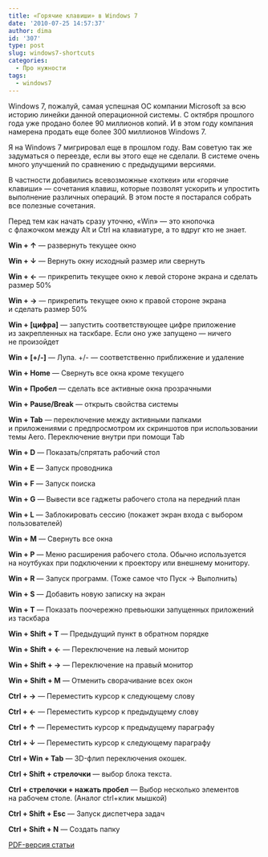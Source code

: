 ```yaml
---
title: «Горячие клавиши» в Windows 7
date: '2010-07-25 14:57:37'
author: dima
id: '307'
type: post
slug: windows7-shortcuts
categories:
  - Про нужности
tags:
  - windows7
---
```


Windows 7, пожалуй, самая успешная ОС компании Microsoft за всю историю линейки данной операционной системы. С октября прошлого года уже продано более 90 миллионов копий. И в этом году компания намерена продать еще более 300 миллионов Windows 7.  
  
Я на Windows 7 мигрировал еще в прошлом году. Вам советую так же задуматься о переезде, если вы этого еще не сделали. В системе очень много улучшений по сравнению с предыдущими версиями.  
  
В частности добавились всевозможные «хоткеи» или «горячие клавиши» — сочетания клавиш, которые позволят ускорить и упростить выполнение различных операций. В этом посте я постарался собрать все полезные сочетания.  
  
Перед тем как начать сразу уточню, «Win» — это кнопочка с флажочком между Alt и Ctrl на клавиатуре, а то вдруг кто не знает.  
  
**Win + ↑** — развернуть текущее окно  
  
**Win + ↓** — Вернуть окну исходный размер или свернуть  
  
**Win + ←** — прикрепить текущее окно к левой стороне экрана и сделать размер 50%  
  
**Win + →** — прикрепить текущее окно к правой стороне экрана и сделать размер 50%  
  
 **Win + \[цифра\]** — запустить соответствующее цифре приложение из закрепленных на таскбаре. Если оно уже запущено — ничего не произойдет  
  
**Win + \[+/-\]** — Лупа. +/- — соответственно приближение и удаление  
  
**Win + Home** — Свернуть все окна кроме текущего  
  
**Win + Пробел** — сделать все активные окна прозрачными  
  
**Win + Pause/Break** — открыть свойства системы  
  
**Win + Tab** — переключение между активными папками и приложениями с предпросмотром их скриншотов при использовании темы Aero. Переключение внутри при помощи Tab  
  
**Win + D** — Показать/спрятать рабочий стол  
  
**Win + E** — Запуск проводника  
  
**Win + F** — Запуск поиска  
  
**Win + G** — Вывести все гаджеты рабочего стола на передний план  
  
**Win + L** — Заблокировать сессию (покажет экран входа с выбором пользователей)  
  
**Win + M** — Свернуть все окна  
  
 **Win + P** — Меню расширения рабочего стола. Обычно используется на ноутбуках при подключении к проектору или внешнему монитору.  
  
 **Win + R** — Запуск программ. (Тоже самое что Пуск → Выполнить)  
  
 **Win + S** — Добавить новую записку на экран  
  
 **Win + T** — Показать поочережно превьюшки запущенных приложений из таскбара  
  
**Win + Shift + T** — Предыдущий пункт в обратном порядке  
  
**Win + Shift + ←** — Переключение на левый монитор  
  
 **Win + Shift + →** — Переключение на правый монитор  
  
**Win + Shift + M** — Отменить сворачивание всех окон  
  
**Ctrl + →** — Переместить курсор к следующему слову  
  
**Ctrl + ←** — Переместить курсор к предыдущему слову  
  
 **Ctrl + ↑** — Переместить курсор к предыдущему параграфу  
  
 **Ctrl + ↓** — Переместить курсор к следующему параграфу  
  
 **Ctrl + Win + Tab** — 3D-флип переключения окошек.  
  
 **Ctrl + Shift + стрелочки** — выбор блока текста.  
  
 **Ctrl + стрелочки + нажать пробел** — Выбор несколько элементов на рабочем столе. (Аналог ctrl+клик мышкой)  
  
 **Ctrl + Shift + Esc** — Запуск диспетчера задач  
  
 **Ctrl + Shift + N** — Создать папку  
  
[PDF-версия статьи](/load/0-0-0-10-20)